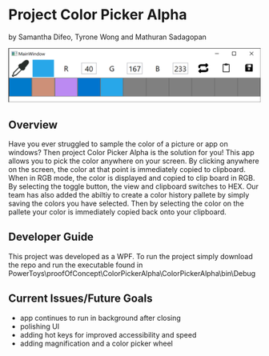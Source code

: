<h1> Project Color Picker Alpha </h1>
<p>by Samantha Difeo, Tyrone Wong and Mathuran Sadagopan
</p>

<img src="./Resources/images/colorPickerAlpha.png" />

<h2>Overview</h2> 

Have you ever struggled to sample the color of a picture or app on windows? Then project Color Picker Alpha is the solution for you! This app allows you to pick the color anywhere on your screen. By clicking anywhere on the screen, the color at that point is immediately copied to clipboard. When in RGB mode, the color is displayed and copied to clip board in RGB. By selecting the toggle button, the view and clipboard switches to HEX. Our team has also added the abiltiy to create a color history pallete by simply saving the colors you have selected. Then by selecting the color on the pallete your color is immediately copied back onto your clipboard.


<h2>Developer Guide</h2>
This project was developed as a WPF. To run the project simply download the repo and run the executable found in PowerToys\proofOfConcept\ColorPickerAlpha\ColorPickerAlpha\bin\Debug

<h2>Current Issues/Future Goals</h2>

* app continues to run in background after closing 
* polishing UI
* adding hot keys for improved accessibility and speed
* adding magnification and a color picker wheel
